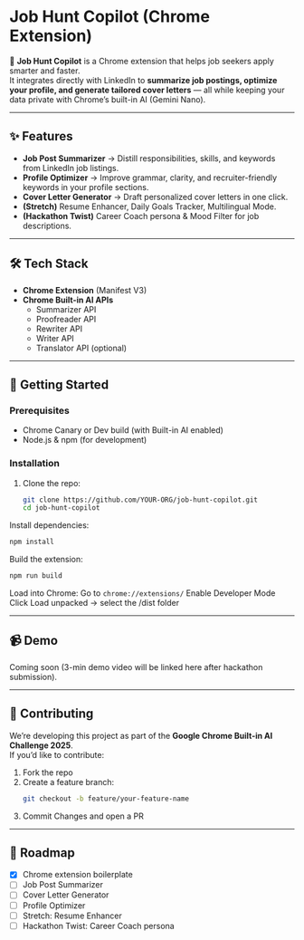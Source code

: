# Job Hunt Copilot (Chrome Extension)

🚀 **Job Hunt Copilot** is a Chrome extension that helps job seekers apply smarter and faster.  
It integrates directly with LinkedIn to **summarize job postings, optimize your profile, and generate tailored cover letters** — all while keeping your data private with Chrome’s built-in AI (Gemini Nano).  

---

## ✨ Features
- **Job Post Summarizer** → Distill responsibilities, skills, and keywords from LinkedIn job listings.  
- **Profile Optimizer** → Improve grammar, clarity, and recruiter-friendly keywords in your profile sections.  
- **Cover Letter Generator** → Draft personalized cover letters in one click.  
- **(Stretch)** Resume Enhancer, Daily Goals Tracker, Multilingual Mode.  
- **(Hackathon Twist)** Career Coach persona & Mood Filter for job descriptions.  

---

## 🛠️ Tech Stack
- **Chrome Extension** (Manifest V3)  
- **Chrome Built-in AI APIs**  
  - Summarizer API  
  - Proofreader API  
  - Rewriter API  
  - Writer API  
  - Translator API (optional)  

---

## 🚦 Getting Started

### Prerequisites
- Chrome Canary or Dev build (with Built-in AI enabled)  
- Node.js & npm (for development)  

### Installation
1. Clone the repo:  
   ```bash
   git clone https://github.com/YOUR-ORG/job-hunt-copilot.git
   cd job-hunt-copilot
   ```

Install dependencies:

```bash
npm install
```

Build the extension:

```bash
npm run build
```

Load into Chrome:
Go to `chrome://extensions/`
Enable Developer Mode
Click Load unpacked → select the /dist folder

---

## 📹 Demo
Coming soon (3-min demo video will be linked here after hackathon submission).  

---

## 🤝 Contributing
We’re developing this project as part of the **Google Chrome Built-in AI Challenge 2025**.  
If you’d like to contribute:  
1. Fork the repo  
2. Create a feature branch:  
   ```bash
   git checkout -b feature/your-feature-name
    ```
3. Commit Changes and open a PR

---

## 📌 Roadmap
- [x] Chrome extension boilerplate  
- [ ] Job Post Summarizer  
- [ ] Cover Letter Generator  
- [ ] Profile Optimizer  
- [ ] Stretch: Resume Enhancer  
- [ ] Hackathon Twist: Career Coach persona  
